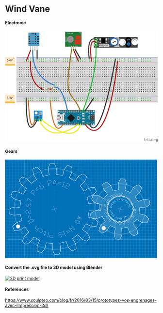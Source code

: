 # Wind Vane

#### Electronic

[![Alt text](https://raw.githubusercontent.com/rbello/NanoWindVane/master/doc/Electronic_bb.png)](https://raw.githubusercontent.com/rbello/NanoWindVane/master/doc/Electronic_bb.png)

#### Gears

[![Gears](https://raw.githubusercontent.com/rbello/NanoWindVane/master/doc/Gears_bb.png)](http://geargenerator.com/#200,200,100,6,1,1,15702.900000006599,3,1,16,2.6666666666666665,6,12,-110,0,0,10,1.6666666666666667,6,12,0,1,1,60,0.8571428571428571,70,20,-60,0,0,2,742)

#### Convert the .svg file to 3D model using Blender

[![3D print model](http://img.youtube.com/vi/5oUQfBGy4E4/0.jpg)](http://www.youtube.com/watch?v=5oUQfBGy4E4 "Turn a .svg file into a 3D printable model using Blender")

#### References

https://www.sculpteo.com/blog/fr/2016/03/15/prototypez-vos-engrenages-avec-limpression-3d/
